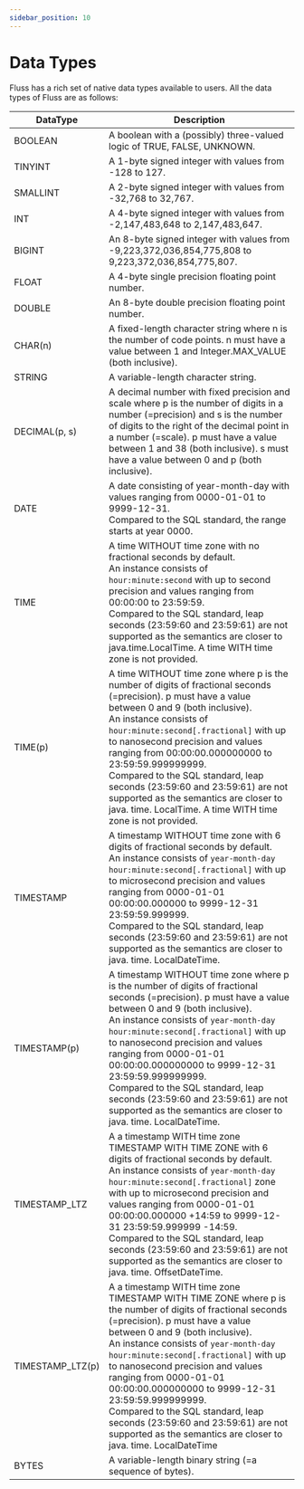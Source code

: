 ```yaml
---
sidebar_position: 10
---
```


# Data Types

Fluss has a rich set of native data types available to users. All the data types of Fluss are as follows:

| DataType         | Description                                                                                                                                                                                                                                                                                                                                                                                                                                                                                                                               |
|------------------|-------------------------------------------------------------------------------------------------------------------------------------------------------------------------------------------------------------------------------------------------------------------------------------------------------------------------------------------------------------------------------------------------------------------------------------------------------------------------------------------------------------------------------------------|
| BOOLEAN          | A boolean with a (possibly) three-valued logic of TRUE, FALSE, UNKNOWN.                                                                                                                                                                                                                                                                                                                                                                                                                                                                   |
| TINYINT          | A 1-byte signed integer with values from -128 to 127.                                                                                                                                                                                                                                                                                                                                                                                                                                                                                     |
| SMALLINT         | A 2-byte signed integer with values from -32,768 to 32,767.                                                                                                                                                                                                                                                                                                                                                                                                                                                                               |
| INT              | A 4-byte signed integer with values from -2,147,483,648 to 2,147,483,647.                                                                                                                                                                                                                                                                                                                                                                                                                                                                 |
| BIGINT           | An 8-byte signed integer with values from -9,223,372,036,854,775,808 to 9,223,372,036,854,775,807.                                                                                                                                                                                                                                                                                                                                                                                                                                        |
| FLOAT            | A 4-byte single precision floating point number.                                                                                                                                                                                                                                                                                                                                                                                                                                                                                          |
| DOUBLE           | An 8-byte double precision floating point number.                                                                                                                                                                                                                                                                                                                                                                                                                                                                                         |
| CHAR(n)          | A fixed-length character string where n is the number of code points. n must have a value between 1 and Integer.MAX_VALUE (both inclusive).                                                                                                                                                                                                                                                                                                                                                                                               |
| STRING           | A variable-length character string.                                                                                                                                                                                                                                                                                                                                                                                                                                                                                                       |
| DECIMAL(p, s)    | A decimal number with fixed precision and scale where p is the number of digits in a number (=precision) and s is the number of digits to the right of the decimal point in a number (=scale). p must have a value between 1 and 38 (both inclusive). s must have a value between 0 and p (both inclusive).                                                                                                                                                                                                                               |
| DATE             | A date consisting of year-month-day with values ranging from 0000-01-01 to 9999-12-31. <br/>Compared to the SQL standard, the range starts at year 0000.                                                                                                                                                                                                                                                                                                                                                                                  |
| TIME             | A time WITHOUT time zone with no fractional seconds by default. <br/> An instance consists of `hour:minute:second` with up to second precision and values ranging from 00:00:00 to 23:59:59. <br/>Compared to the SQL standard, leap seconds (23:59:60 and 23:59:61) are not supported as the semantics are closer to java.time.LocalTime. A time WITH time zone is not provided.                                                                                                                                                           |
| TIME(p)          | A time WITHOUT time zone where p is the number of digits of fractional seconds (=precision). p must have a value between 0 and 9 (both inclusive).<br/> An instance consists of `hour:minute:second[.fractional]` with up to nanosecond precision and values ranging from 00:00:00.000000000 to 23:59:59.999999999. <br/>Compared to the SQL standard, leap seconds (23:59:60 and 23:59:61) are not supported as the semantics are closer to java. time. LocalTime. A time WITH time zone is not provided.                                |
| TIMESTAMP        | A timestamp WITHOUT time zone with 6 digits of fractional seconds by default.<br/> An instance consists of `year-month-day hour:minute:second[.fractional]` with up to microsecond precision and values ranging from 0000-01-01 00:00:00.000000 to 9999-12-31 23:59:59.999999. <br/>Compared to the SQL standard, leap seconds (23:59:60 and 23:59:61) are not supported as the semantics are closer to java. time. LocalDateTime.                                                                                                        |
| TIMESTAMP(p)     | A timestamp WITHOUT time zone where p is the number of digits of fractional seconds (=precision). p must have a value between 0 and 9 (both inclusive). <br/>An instance consists of `year-month-day hour:minute:second[.fractional]` with up to nanosecond precision and values ranging from 0000-01-01 00:00:00.000000000 to 9999-12-31 23:59:59.999999999.<br/>Compared to the SQL standard, leap seconds (23:59:60 and 23:59:61) are not supported as the semantics are closer to java. time. LocalDateTime.                          |
| TIMESTAMP_LTZ    | A a timestamp WITH time zone TIMESTAMP WITH TIME ZONE with 6 digits of fractional seconds by default. <br/>An instance consists of `year-month-day hour:minute:second[.fractional]` zone with up to microsecond precision and values ranging from 0000-01-01 00:00:00.000000 +14:59 to 9999-12-31 23:59:59.999999 -14:59. <br/> Compared to the SQL standard, leap seconds (23:59:60 and 23:59:61) are not supported as the semantics are closer to java. time. OffsetDateTime.                                                           |
| TIMESTAMP_LTZ(p) | A a timestamp WITH time zone TIMESTAMP WITH TIME ZONE where p is the number of digits of fractional seconds (=precision). p must have a value between 0 and 9 (both inclusive). <br/>An instance consists of `year-month-day hour:minute:second[.fractional]` with up to nanosecond precision and values ranging from 0000-01-01 00:00:00.000000000 to 9999-12-31 23:59:59.999999999. <br/> Compared to the SQL standard, leap seconds (23:59:60 and 23:59:61) are not supported as the semantics are closer to java. time. LocalDateTime |
| BYTES            | A variable-length binary string (=a sequence of bytes).                                                                                                                                                                                                                                                                                                                                                                                                                                                                                   |

 
